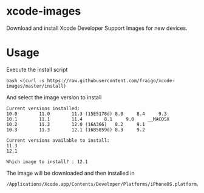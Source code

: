 # xcode-images

Download and install Xcode Developer Support Images for new devices.

# Usage

Execute the install script

```
bash <(curl -s https://raw.githubusercontent.com/fraigo/xcode-images/master/install)
```

And select the image version to install

```
Current versions installed:
10.0		11.0		11.3 (15E5178d)	8.0		8.4		9.3
10.1		11.1		11.4		8.1		9.0		__MACOSX
10.2		11.2		12.0 (16A366)	8.2		9.1
10.3		11.3		12.1 (16B5059d)	8.3		9.2

Current versions available to install:
11.3
12.1

Which image to install? : 12.1
```

The image will be downloaded and then installed in 

```
/Applications/Xcode.app/Contents/Developer/Platforms/iPhoneOS.platform/DeviceSupport/
```


